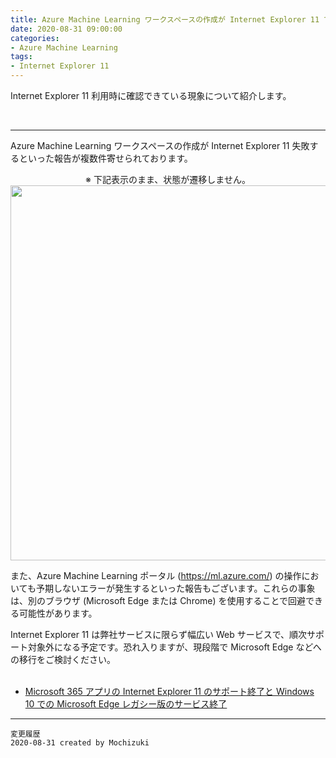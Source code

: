 ```yaml
---
title: Azure Machine Learning ワークスペースの作成が Internet Explorer 11 で失敗する
date: 2020-08-31 09:00:00
categories:
- Azure Machine Learning
tags:
- Internet Explorer 11
---
```

Internet Explorer 11 利用時に確認できている現象について紹介します。
<!-- more -->
<br>

***
Azure Machine Learning ワークスペースの作成が Internet Explorer 11 失敗するといった報告が複数件寄せられております。  

<div style="text-align: center;">
※ 下記表示のまま、状態が遷移しません。 
<img src="https://jpmlblog.github.io/images/AML-IE11/Create-workspace-error.png" width=600px>
</div>    

また、Azure Machine Learning ポータル (https://ml.azure.com/) の操作においても予期しないエラーが発生するといった報告もございます。これらの事象は、別のブラウザ (Microsoft Edge または Chrome) を使用することで回避できる可能性があります。  

Internet Explorer 11 は弊社サービスに限らず幅広い Web サービスで、順次サポート対象外になる予定です。恐れ入りますが、現段階で Microsoft Edge などへの移行をご検討ください。  
 
- [Microsoft 365 アプリの Internet Explorer 11 のサポート終了と Windows 10 での Microsoft Edge レガシー版のサービス終了](https://blogs.windows.com/japan/2020/08/18/microsoft-365-apps-say-farewell-to-internet-explorer-11/)

***
`変更履歴`  
`2020-08-31 created by Mochizuki`